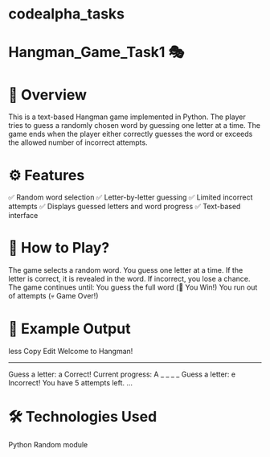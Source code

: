 # codealpha_tasks
# Hangman_Game_Task1 🎭
# 📌 Overview
This is a text-based Hangman game implemented in Python. The player tries to guess a randomly chosen word by guessing one letter at a time. The game ends when the player either correctly guesses the word or exceeds the allowed number of incorrect attempts.

# ⚙ Features
✅ Random word selection
✅ Letter-by-letter guessing
✅ Limited incorrect attempts
✅ Displays guessed letters and word progress
✅ Text-based interface

# 📜 How to Play?
The game selects a random word.
You guess one letter at a time.
If the letter is correct, it is revealed in the word.
If incorrect, you lose a chance.
The game continues until:
You guess the full word (🎉 You Win!)
You run out of attempts (💀 Game Over!)

# 📌 Example Output
less
Copy
Edit
Welcome to Hangman!
_ _ _ _ _
Guess a letter: a
Correct! Current progress: A _ _ _ _
Guess a letter: e
Incorrect! You have 5 attempts left.
...

# 🛠 Technologies Used
Python
Random module
